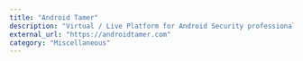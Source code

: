 ```yaml
---
title: "Android Tamer"
description: "Virtual / Live Platform for Android Security professionals."
external_url: "https://androidtamer.com"
category: "Miscellaneous"
---
```

